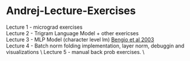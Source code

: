 # Andrej-Lecture-Exercises

Lecture 1 - micrograd exercises \
Lecture 2 - Trigram Language Model + other exericses \
Lecture 3 - MLP Model (character level lm) [Bengio et al 2003](https://www.jmlr.org/papers/volume3/bengio03a/bengio03a.pdf) \
Lecture 4 - Batch norm folding implementation, layer norm, debuggin and visualizations \ 
Lecture 5 - manual back prob exercises. \ 
